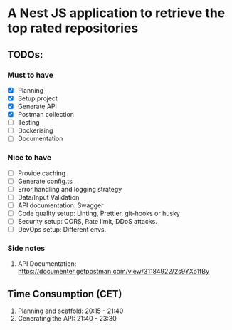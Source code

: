 # A Nest JS application to retrieve the top rated repositories

## TODOs:
### Must to have
- [x] Planning
- [x] Setup project
- [x] Generate API
- [x] Postman collection
- [ ] Testing
- [ ] Dockerising
- [ ] Documentation

### Nice to have
- [ ] Provide caching
- [ ] Generate config.ts
- [ ] Error handling and logging strategy
- [ ] Data/Input Validation
- [ ] API documentation: Swagger
- [ ] Code quality setup: Linting, Prettier, git-hooks or husky
- [ ] Security setup: CORS, Rate limit, DDoS attacks.
- [ ] DevOps setup: Different envs.

### Side notes
1. API Documentation: https://documenter.getpostman.com/view/31184922/2s9YXo1fBy

## Time Consumption (CET)
1. Planning and scaffold: 20:15 - 21:40 
2. Generating the API: 21:40 - 23:30